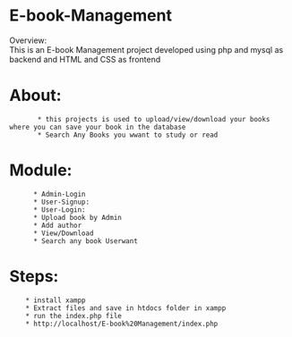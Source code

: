 # E-book-Management
   Overview:<br>
             This is an E-book Management project developed using php and mysql as backend and HTML and CSS as frontend
             
 # About:
           * this projects is used to upload/view/download your books  where you can save your book in the database
           * Search Any Books you wwant to study or read
 
 # Module:
          * Admin-Login
          * User-Signup:
          * User-Login:
          * Upload book by Admin
          * Add author
          * View/Download
          * Search any book Userwant
   # Steps:
        * install xampp
        * Extract files and save in htdocs folder in xampp
        * run the index.php file
        * http://localhost/E-book%20Management/index.php
           
